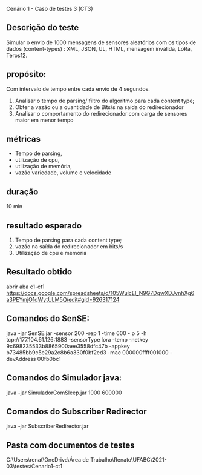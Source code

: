 Cenário 1 - Caso de testes 3	(CT3)

## Descrição do teste
Simular o envio de 1000 mensagens de sensores aleatórios com os tipos de dados (content-types) : XML, JSON, UL, HTML, mensagem inválida, LoRa, Teros12. 

## propósito:
Com intervalo de tempo entre cada envio de 4 segundos.	
1) Analisar o tempo de parsing/ filtro do algoritmo para cada content type;
2) Obter a vazão ou a quantidade de Bits/s na saída do redirecionador
3) Analisar o comportamento do redirecionador com carga de sensores maior em menor tempo

## métricas
- Tempo de parsing, 
- utilização de cpu, 
- utilização de memória, 
- vazão	variedade, volume e velocidade	

## duração
10 min	

## resultado esperado
1) Tempo de parsing para cada content type;
2) vazão na saída do redirecionador em bits/s
3) Utilização de cpu e memória 

## Resultado obtido

abrir aba c1-ct1
https://docs.google.com/spreadsheets/d/105WulcEI_N9G7DqwXDJvnhXg6a3PEYmjO1qWytULM5Q/edit#gid=926317124

## Comandos do SenSE:

java -jar SenSE.jar -sensor 200 -rep 1 -time 600 - p 5 -h tcp://177.104.61.126:1883 -sensorType lora -temp -netkey 9c698235533b8865900aee3558dfc47b -appkey b73485bb9c5e29a2c8b6a330f0bf2ed3 -mac 000000ffff001000 -devAddress 00fb0bc1

## Comandos do Simulador java:
java -jar SimuladorComSleep.jar 1000 600000

## Comandos do Subscriber Redirector
java -jar SubscriberRedirector.jar 

## Pasta com documentos de testes
C:\Users\renat\OneDrive\Área de Trabalho\Renato\UFABC\2021-03\testes\Cenario1-ct1
